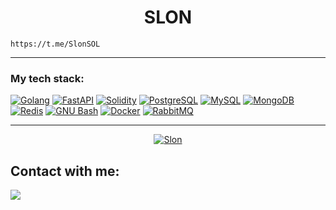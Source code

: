 <h1 align="center">SLON</h1>

```
https://t.me/SlonSOL
```
<hr>

<h3>My tech stack:</h3>
<div>
    <a href="https://python.org" target="_blank" rel="noreferrer"><img src="https://img.shields.io/badge/-Python-black?style=for-the-badge&logo=python&logoColor=ffffff" alt="Golang" /></a>
    <a href="https://fastapi.tiangolo.com/" target="_blank" rel="noreferrer"><img src="https://img.shields.io/badge/-FastAPI-black?style=for-the-badge&logo=fastapi&logoColor=ffffff" alt="FastAPI" /></a>
    <a href="https://soliditylang.org/" target="_blank" rel="noreferrer"><img src="https://img.shields.io/badge/-Solidity-black?style=for-the-badge&logo=solidity&logoColor=ffffff" alt="Solidity" /></a>
    <a href="https://www.postgresql.org" target="_blank" rel="noreferrer"><img src="https://img.shields.io/badge/-Postgres-black?style=for-the-badge&logo=postgresql&logoColor=ffffff" alt="PostgreSQL" /></a>
    <a href="https://www.mysql.com/" target="_blank" rel="noreferrer"><img src="https://img.shields.io/badge/-MySQL-black?style=for-the-badge&logo=mysql&logoColor=ffffff" alt="MySQL" /></a>
    <a href="https://mongodb.com" target="_blank" rel="noreferrer"><img src="https://img.shields.io/badge/-MongoDB-black?style=for-the-badge&logo=mongodb&logoColor=ffffff" alt="MongoDB" /></a>
    <a href="https://redis.io" target="_blank" rel="noreferrer"><img src="https://img.shields.io/badge/-Redis-black?style=for-the-badge&logo=redis&logoColor=ffffff" alt="Redis" /></a>
    <a href="https://www.gnu.org/software/bash/" target="_blank" rel="noreferrer"><img src="https://img.shields.io/badge/-GNU_Bash-black?style=for-the-badge&logo=gnubash&logoColor=ffffff" alt="GNU Bash" /></a>
    <a href="https://www.docker.com/" target="_blank" rel="noreferrer"><img src="https://img.shields.io/badge/-Docker-black?style=for-the-badge&logo=docker&logoColor=ffffff" alt="Docker" /></a>
    <a href="https://www.rabbitmq.com" target="_blank" rel="noreferrer"><img src="https://img.shields.io/badge/-RabbitMQ-black?style=for-the-badge&logo=rabbitmq&logoColor=ffffff" alt="RabbitMQ" /></a>
</div>

<hr>

<div align="center">
    <a href="https://github.com/SlonZerion">
        <img align="center" src="https://github-profile-summary-cards.vercel.app/api/cards/profile-details?username=SlonZerion&theme=dark" alt="Slon" />
    </a>
</div>

<h2 align="left">Contact with me:</h2>
<p align="left">
  <a href="https://t.me/SlonSOL"><img align="center" src="https://img.shields.io/badge/-SLON-black?style=for-the-badge&logo=telegram&logoColor=ffffff" /></a>
</p>
